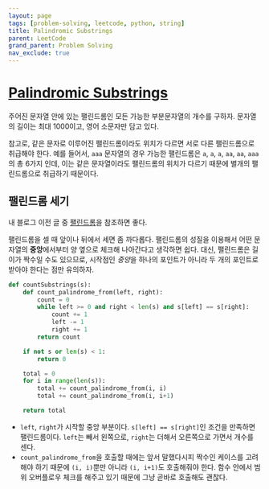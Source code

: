 ```yaml
---
layout: page
tags: [problem-solving, leetcode, python, string]
title: Palindromic Substrings
parent: LeetCode
grand_parent: Problem Solving
nav_exclude: true
---
```


# [Palindromic Substrings](https://leetcode.com/problems/palindromic-substrings/)

 주어진 문자열 안에 있는 팰린드롬인 모든 가능한 부분문자열의 개수를
 구하자. 문자열의 길이는 최대 1000이고, 영어 소문자만 담고 있다.

 참고로, 같은 문자로 이루어진 팰린드롬이라도 위치가 다르면 서로 다른
 팰린드롬으로 취급해야 한다. 예를 들어서, `aaa` 문자열의 경우 가능한
 팰린드롬은 `a`, `a`, `a`, `aa`, `aa`, `aaa`의 총 6가지 인데, 이는
 같은 문자열이라도 팰린드롬의 위치가 다르기 때문에 별개의 팰린드롬으로
 취급하기 때문이다.


## 팰린드롬 세기

 내 블로그 이전 글 중 [팰린드롬](../../theory/palindrome)을 참조하면
 좋다.

 팰린드롬을 셀 때 앞이나 뒤에서 세면 좀 까다롭다. 팰린드롬의 성질을
 이용해서 어떤 문자열의 **중앙**에서부터 양 옆으로 체크해 나아간다고
 생각하면 쉽다. 대신, 팰린드롬은 길이가 짝수일 수도 있으므로, 시작점인
 *중앙*을 하나의 포인트가 아니라 두 개의 포인트로 받아야 한다는 점만
 유의하자.

```python
def countSubstrings(s):
    def count_palindrome_from(left, right):
        count = 0
        while left >= 0 and right < len(s) and s[left] == s[right]:
            count += 1
            left -= 1
            right += 1
        return count

    if not s or len(s) < 1:
        return 0

    total = 0
    for i in range(len(s)):
        total += count_palindrome_from(i, i)
        total += count_palindrome_from(i, i+1)

    return total
```

 - `left`, `right`가 시작할 중앙 부분이다. `s[left] == s[right]`인
   조건을 만족하면 팰린드롬이다. `left`는 빼서 왼쪽으로, `right`는
   더해서 오른쪽으로 가면서 개수를 센다.
 - `count_palindrome_from`을 호출할 때에는 앞서 말했다시피 짝수인
   케이스를 고려해야 하기 때문에 `(i, i)`뿐만 아니라 `(i, i+1)`도
   호출해줘야 한다. 함수 안에서 범위 오버플로우 체크를 해주고 있기
   때문에 그냥 곧바로 호출해도 괜찮다.
